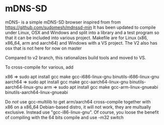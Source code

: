 # mDNS-SD
mDNS- is a simple mDNS-SD browser inspired from from https://github.com/sudomesh/mdnssd-min
It has been updated to compile under Linux, OSX and Windows and split into a library and a test program so that it can be included into various project.
Makefile are for Linux (x86, x86_64, arm and aarch64) and Windows with a VS project. The V2 also has osx that is not here for now on master

Compared to v2 branch, this rationalizes build tools and moved to VS. 

To cross-compile for various, add 

x86     => sudo apt install gcc make gcc-i686-linux-gnu binutils-i686-linux-gnu
aarch64 => sudo apt install gcc make gcc-aarch64-linux-gnu binutils-aarch64-linux-gnu
arm     => sudo apt install gcc make gcc-arm-linux-gnueabi binutils-aarch64-linux-gnueabi

Do *not* use gcc-multilib to get arm/aarch64 cross-compile together with x86 on a x86_64 Debian-based distro, it will not work, they are multually exclusive. Instead use "gcc-i86-linux-gnu". Of course, you loose the benefit of compiling with the 64 bits compile and use -m32 switch

